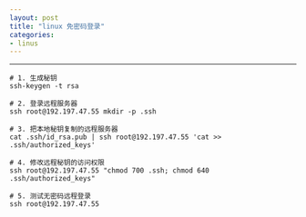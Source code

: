 ```yaml
---
layout: post
title: "linux 免密码登录"
categories:
- linus
---
```


----------

	# 1. 生成秘钥
	ssh-keygen -t rsa
	
	# 2. 登录远程服务器
	ssh root@192.197.47.55 mkdir -p .ssh
	
	# 3. 把本地秘钥复制的远程服务器
	cat .ssh/id_rsa.pub | ssh root@192.197.47.55 'cat >> .ssh/authorized_keys'
	
	# 4. 修改远程秘钥的访问权限
	ssh root@192.197.47.55 "chmod 700 .ssh; chmod 640 .ssh/authorized_keys"
	
	# 5. 测试无密码远程登录
	ssh root@192.197.47.55

